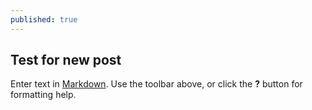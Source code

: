 ```yaml
---
published: true
---
```



## Test for new post

Enter text in [Markdown](http://daringfireball.net/projects/markdown/). Use the toolbar above, or click the **?** button for formatting help.
